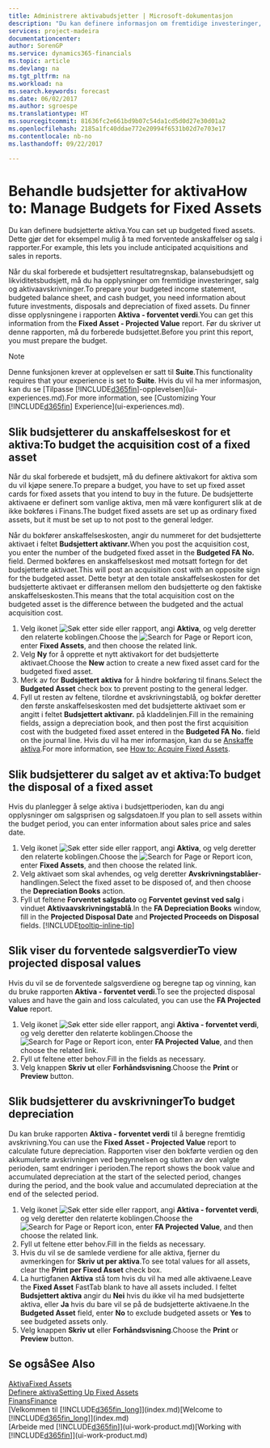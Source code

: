 ```yaml
---
title: Administrere aktivabudsjetter | Microsoft-dokumentasjon
description: "Du kan definere informasjon om fremtidige investeringer, salg og avskrivning av aktiva for å bidra til å klargjøre budsjetter og prognoser."
services: project-madeira
documentationcenter: 
author: SorenGP
ms.service: dynamics365-financials
ms.topic: article
ms.devlang: na
ms.tgt_pltfrm: na
ms.workload: na
ms.search.keywords: forecast
ms.date: 06/02/2017
ms.author: sgroespe
ms.translationtype: HT
ms.sourcegitcommit: 81636fc2e661bd9b07c54da1cd5d0d27e30d01a2
ms.openlocfilehash: 2185a1fc40ddae772e20994f6531b02d7e703e17
ms.contentlocale: nb-no
ms.lasthandoff: 09/22/2017

---
```

# <a name="how-to-manage-budgets-for-fixed-assets"></a><span data-ttu-id="107bc-103">Behandle budsjetter for aktiva</span><span class="sxs-lookup"><span data-stu-id="107bc-103">How to: Manage Budgets for Fixed Assets</span></span>
<span data-ttu-id="107bc-104">Du kan definere budsjetterte aktiva.</span><span class="sxs-lookup"><span data-stu-id="107bc-104">You can set up budgeted fixed assets.</span></span> <span data-ttu-id="107bc-105">Dette gjør det for eksempel mulig å ta med forventede anskaffelser og salg i rapporter.</span><span class="sxs-lookup"><span data-stu-id="107bc-105">For example, this lets you include anticipated acquisitions and sales in reports.</span></span>  

<span data-ttu-id="107bc-106">Når du skal forberede et budsjettert resultatregnskap, balansebudsjett og likviditetsbudsjett, må du ha opplysninger om fremtidige investeringer, salg og aktivaavskrivninger.</span><span class="sxs-lookup"><span data-stu-id="107bc-106">To prepare your budgeted income statement, budgeted balance sheet, and cash budget, you need information about future investments, disposals and depreciation of fixed assets.</span></span> <span data-ttu-id="107bc-107">Du finner disse opplysningene i rapporten **Aktiva - forventet verdi**.</span><span class="sxs-lookup"><span data-stu-id="107bc-107">You can get this information from the **Fixed Asset - Projected Value** report.</span></span> <span data-ttu-id="107bc-108">Før du skriver ut denne rapporten, må du forberede budsjettet.</span><span class="sxs-lookup"><span data-stu-id="107bc-108">Before you print this report, you must prepare the budget.</span></span>  

> [!NOTE]  
>   <span data-ttu-id="107bc-109">Denne funksjonen krever at opplevelsen er satt til **Suite**.</span><span class="sxs-lookup"><span data-stu-id="107bc-109">This functionality requires that your experience is set to **Suite**.</span></span> <span data-ttu-id="107bc-110">Hvis du vil ha mer informasjon, kan du se [Tilpasse [!INCLUDE[d365fin](includes/d365fin_md.md)]-opplevelsen](ui-experiences.md).</span><span class="sxs-lookup"><span data-stu-id="107bc-110">For more information, see [Customizing Your [!INCLUDE[d365fin](includes/d365fin_md.md)] Experience](ui-experiences.md).</span></span>

## <a name="to-budget-the-acquisition-cost-of-a-fixed-asset"></a><span data-ttu-id="107bc-111">Slik budsjetterer du anskaffelseskost for et aktiva:</span><span class="sxs-lookup"><span data-stu-id="107bc-111">To budget the acquisition cost of a fixed asset</span></span>
<span data-ttu-id="107bc-112">Når du skal forberede et budsjett, må du definere aktivakort for aktiva som du vil kjøpe senere.</span><span class="sxs-lookup"><span data-stu-id="107bc-112">To prepare a budget, you have to set up fixed asset cards for fixed assets that you intend to buy in the future.</span></span> <span data-ttu-id="107bc-113">De budsjetterte aktivaene er definert som vanlige aktiva, men må være konfigurert slik at de ikke bokføres i Finans.</span><span class="sxs-lookup"><span data-stu-id="107bc-113">The budget fixed assets are set up as ordinary fixed assets, but it must be set up to not post to the general ledger.</span></span>

<span data-ttu-id="107bc-114">Når du bokfører anskaffelseskosten, angir du nummeret for det budsjetterte aktivaet i feltet **Budsjettert aktivanr.**</span><span class="sxs-lookup"><span data-stu-id="107bc-114">When you post the acquisition cost, you enter the number of the budgeted fixed asset in the **Budgeted FA No.** field.</span></span> <span data-ttu-id="107bc-115">Dermed bokføres en anskaffelseskost med motsatt fortegn for det budsjetterte aktivaet.</span><span class="sxs-lookup"><span data-stu-id="107bc-115">This will post an acquisition cost with an opposite sign for the budgeted asset.</span></span> <span data-ttu-id="107bc-116">Dette betyr at den totale anskaffelseskosten for det budsjetterte aktivaet er differansen mellom den budsjetterte og den faktiske anskaffelseskosten.</span><span class="sxs-lookup"><span data-stu-id="107bc-116">This means that the total acquisition cost on the budgeted asset is the difference between the budgeted and the actual acquisition cost.</span></span>

1. <span data-ttu-id="107bc-117">Velg ikonet ![Søk etter side eller rapport](media/ui-search/search_small.png "Ikonet Søk etter side eller rapport"), angi **Aktiva**, og velg deretter den relaterte koblingen.</span><span class="sxs-lookup"><span data-stu-id="107bc-117">Choose the ![Search for Page or Report](media/ui-search/search_small.png "Search for Page or Report icon") icon, enter **Fixed Assets**, and then choose the related link.</span></span>
2. <span data-ttu-id="107bc-118">Velg **Ny** for å opprette et nytt aktivakort for det budsjetterte aktivaet.</span><span class="sxs-lookup"><span data-stu-id="107bc-118">Choose the **New** action to create a new fixed asset card for the budgeted fixed asset.</span></span>
3. <span data-ttu-id="107bc-119">Merk av for **Budsjettert aktiva** for å hindre bokføring til finans.</span><span class="sxs-lookup"><span data-stu-id="107bc-119">Select the **Budgeted Asset** check box to prevent posting to the general ledger.</span></span>
4. <span data-ttu-id="107bc-120">Fyll ut resten av feltene, tilordne et avskrivningstablå, og bokfør deretter den første anskaffelseskosten med det budsjetterte aktivaet som er angitt i feltet **Budsjettert aktivanr.** på kladdelinjen.</span><span class="sxs-lookup"><span data-stu-id="107bc-120">Fill in the remaining fields, assign a depreciation book, and then post the first acquisition cost with the budgeted fixed asset entered in the **Budgeted FA No.** field on the journal line.</span></span> <span data-ttu-id="107bc-121">Hvis du vil ha mer informasjon, kan du se [Anskaffe aktiva](fa-how-acquire.md).</span><span class="sxs-lookup"><span data-stu-id="107bc-121">For more information, see [How to: Acquire Fixed Assets](fa-how-acquire.md).</span></span>

## <a name="to-budget-the-disposal-of-a-fixed-asset"></a><span data-ttu-id="107bc-122">Slik budsjetterer du salget av et aktiva:</span><span class="sxs-lookup"><span data-stu-id="107bc-122">To budget the disposal of a fixed asset</span></span>
<span data-ttu-id="107bc-123">Hvis du planlegger å selge aktiva i budsjettperioden, kan du angi opplysninger om salgsprisen og salgsdatoen.</span><span class="sxs-lookup"><span data-stu-id="107bc-123">If you plan to sell assets within the budget period, you can enter information about sales price and sales date.</span></span>

1. <span data-ttu-id="107bc-124">Velg ikonet ![Søk etter side eller rapport](media/ui-search/search_small.png "Ikonet Søk etter side eller rapport"), angi **Aktiva**, og velg deretter den relaterte koblingen.</span><span class="sxs-lookup"><span data-stu-id="107bc-124">Choose the ![Search for Page or Report](media/ui-search/search_small.png "Search for Page or Report icon") icon, enter **Fixed Assets**, and then choose the related link.</span></span>
2. <span data-ttu-id="107bc-125">Velg aktivaet som skal avhendes, og velg deretter **Avskrivningstablåer**-handlingen.</span><span class="sxs-lookup"><span data-stu-id="107bc-125">Select the fixed asset to be disposed of, and then choose the **Depreciation Books** action.</span></span>
3. <span data-ttu-id="107bc-126">Fyll ut feltene **Forventet salgsdato** og **Forventet gevinst ved salg** i vinduet **Aktivaavskrivningstablå**.</span><span class="sxs-lookup"><span data-stu-id="107bc-126">In the **FA Depreciation Books** window, fill in the **Projected Disposal Date** and **Projected Proceeds on Disposal** fields.</span></span> [!INCLUDE[tooltip-inline-tip](includes/tooltip-inline-tip_md.md)]

## <a name="to-view-projected-disposal-values"></a><span data-ttu-id="107bc-127">Slik viser du forventede salgsverdier</span><span class="sxs-lookup"><span data-stu-id="107bc-127">To view projected disposal values</span></span>
<span data-ttu-id="107bc-128">Hvis du vil se de forventede salgsverdiene og beregne tap og vinning, kan du bruke rapporten **Aktiva - forventet verdi**.</span><span class="sxs-lookup"><span data-stu-id="107bc-128">To see the projected disposal values and have the gain and loss calculated, you can use the **FA Projected Value** report.</span></span>

1. <span data-ttu-id="107bc-129">Velg ikonet ![Søk etter side eller rapport](media/ui-search/search_small.png "Ikonet Søk etter side eller rapport"), angi **Aktiva - forventet verdi**, og velg deretter den relaterte koblingen.</span><span class="sxs-lookup"><span data-stu-id="107bc-129">Choose the ![Search for Page or Report](media/ui-search/search_small.png "Search for Page or Report icon") icon, enter **FA Projected Value**, and then choose the related link.</span></span>
2. <span data-ttu-id="107bc-130">Fyll ut feltene etter behov.</span><span class="sxs-lookup"><span data-stu-id="107bc-130">Fill in the fields as necessary.</span></span>
3. <span data-ttu-id="107bc-131">Velg knappen **Skriv ut** eller **Forhåndsvisning**.</span><span class="sxs-lookup"><span data-stu-id="107bc-131">Choose the **Print** or **Preview** button.</span></span>

## <a name="to-budget-depreciation"></a><span data-ttu-id="107bc-132">Slik budsjetterer du avskrivninger</span><span class="sxs-lookup"><span data-stu-id="107bc-132">To budget depreciation</span></span>
<span data-ttu-id="107bc-133">Du kan bruke rapporten **Aktiva - forventet verdi** til å beregne fremtidig avskrivning.</span><span class="sxs-lookup"><span data-stu-id="107bc-133">You can use the **Fixed Asset - Projected Value** report to calculate future depreciation.</span></span> <span data-ttu-id="107bc-134">Rapporten viser den bokførte verdien og den akkumulerte avskrivningen ved begynnelsen og slutten av den valgte perioden, samt endringer i perioden.</span><span class="sxs-lookup"><span data-stu-id="107bc-134">The report shows the book value and accumulated depreciation at the start of the selected period, changes during the period, and the book value and accumulated depreciation at the end of the selected period.</span></span>

1. <span data-ttu-id="107bc-135">Velg ikonet ![Søk etter side eller rapport](media/ui-search/search_small.png "Ikonet Søk etter side eller rapport"), angi **Aktiva - forventet verdi**, og velg deretter den relaterte koblingen.</span><span class="sxs-lookup"><span data-stu-id="107bc-135">Choose the ![Search for Page or Report](media/ui-search/search_small.png "Search for Page or Report icon") icon, enter **FA Projected Value**, and then choose the related link.</span></span>
2. <span data-ttu-id="107bc-136">Fyll ut feltene etter behov.</span><span class="sxs-lookup"><span data-stu-id="107bc-136">Fill in the fields as necessary.</span></span>
3. <span data-ttu-id="107bc-137">Hvis du vil se de samlede verdiene for alle aktiva, fjerner du avmerkingen for **Skriv ut per aktiva**.</span><span class="sxs-lookup"><span data-stu-id="107bc-137">To see total values for all assets, clear the **Print per Fixed Asset** check box.</span></span>
4. <span data-ttu-id="107bc-138">La hurtigfanen **Aktiva** stå tom hvis du vil ha med alle aktivaene.</span><span class="sxs-lookup"><span data-stu-id="107bc-138">Leave the **Fixed Asset** FastTab blank to have all assets included.</span></span> <span data-ttu-id="107bc-139">I feltet **Budsjettert aktiva** angir du **Nei** hvis du ikke vil ha med budsjetterte aktiva, eller **Ja** hvis du bare vil se på de budsjetterte aktivaene.</span><span class="sxs-lookup"><span data-stu-id="107bc-139">In the **Budgeted Asset** field, enter **No** to exclude budgeted assets or **Yes** to see budgeted assets only.</span></span>
5. <span data-ttu-id="107bc-140">Velg knappen **Skriv ut** eller **Forhåndsvisning**.</span><span class="sxs-lookup"><span data-stu-id="107bc-140">Choose the **Print** or **Preview** button.</span></span>

## <a name="see-also"></a><span data-ttu-id="107bc-141">Se også</span><span class="sxs-lookup"><span data-stu-id="107bc-141">See Also</span></span>
[<span data-ttu-id="107bc-142">Aktiva</span><span class="sxs-lookup"><span data-stu-id="107bc-142">Fixed Assets</span></span>](fa-manage.md)  
[<span data-ttu-id="107bc-143">Definere aktiva</span><span class="sxs-lookup"><span data-stu-id="107bc-143">Setting Up Fixed Assets</span></span>](fa-setup.md)  
[<span data-ttu-id="107bc-144">Finans</span><span class="sxs-lookup"><span data-stu-id="107bc-144">Finance</span></span>](finance.md)  
<span data-ttu-id="107bc-145">[Velkommen til [!INCLUDE[d365fin_long](includes/d365fin_long_md.md)]](index.md)</span><span class="sxs-lookup"><span data-stu-id="107bc-145">[Welcome to [!INCLUDE[d365fin_long](includes/d365fin_long_md.md)]](index.md)</span></span>  
<span data-ttu-id="107bc-146">[Arbeide med [!INCLUDE[d365fin](includes/d365fin_md.md)]](ui-work-product.md)</span><span class="sxs-lookup"><span data-stu-id="107bc-146">[Working with [!INCLUDE[d365fin](includes/d365fin_md.md)]](ui-work-product.md)</span></span>

